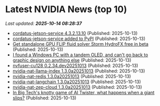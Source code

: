 # Latest NVIDIA News (top 10)
_Last updated: **2025-10-14 08:28:37**_

- [cordatus-jetson-service 4.3.2.13.10](https://pypi.org/project/cordatus-jetson-service/4.3.2.13.10/) (Published: 2025-10-13)
- [cordatus-jetson-service added to PyPI](https://pypi.org/project/cordatus-jetson-service/) (Published: 2025-10-13)
- [Get standalone GPU FLIP fluid solver Storm HydroFX free in beta](https://www.cgchannel.com/2025/10/download-standalone-gpu-flip-fluid-solver-storm-hydrofx-free-in-beta/) (Published: 2025-10-13)
- [I found a Windows PC with a tandem OLED, and can't go back to graphic design on anything else](https://www.zdnet.com/article/i-found-a-windows-pc-with-a-tandem-oled-and-cant-go-back-to-graphic-design-on-anything-else/) (Published: 2025-10-13)
- [nvfuser-cu128 0.2.34.dev20251013](https://pypi.org/project/nvfuser-cu128/0.2.34.dev20251013/) (Published: 2025-10-13)
- [nvidia-nat-llama-index 1.3.0a20251013](https://pypi.org/project/nvidia-nat-llama-index/1.3.0a20251013/) (Published: 2025-10-13)
- [nvidia-nat-redis 1.3.0a20251013](https://pypi.org/project/nvidia-nat-redis/1.3.0a20251013/) (Published: 2025-10-13)
- [nvidia-nat-langchain 1.3.0a20251013](https://pypi.org/project/nvidia-nat-langchain/1.3.0a20251013/) (Published: 2025-10-13)
- [nvidia-nat-zep-cloud 1.3.0a20251013](https://pypi.org/project/nvidia-nat-zep-cloud/1.3.0a20251013/) (Published: 2025-10-13)
- [In Big Tech's knotty game of AI Twister, what happens when a giant slips?](https://www.businessinsider.com/big-techs-ai-love-fest-getting-messy-openai-oracle-2025-10) (Published: 2025-10-13)

